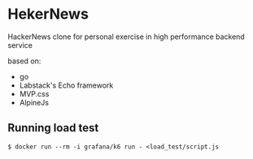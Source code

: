 HekerNews
=========

HackerNews clone for personal exercise in high performance backend service

based on:
- go
- Labstack's Echo framework
- MVP.css
- AlpineJs

## Running load test
```
$ docker run --rm -i grafana/k6 run - <load_test/script.js
```
